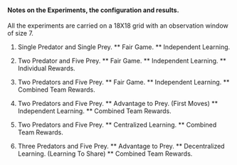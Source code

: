 #### Notes on the Experiments, the configuration and results.

All the experiments are carried on a 18X18 grid with an observation window of size 7.

1. Single Predator and Single Prey.
** Fair Game.
** Independent Learning.

2. Two Predator and Five Prey. 
** Fair Game.
** Independent Learning. 
** Individual Rewards.

3. Two Predators and Five Prey. 
** Fair Game.
** Independent Learning.
** Combined Team Rewards.

4. Two Predators and Five Prey.
** Advantage to Prey. (First Moves)
** Independent Learning. 
** Combined Team Rewards.

4. Two Predators and Five Prey.
** Centralized Learning.
** Combined Team Rewards.

5. Three Predators and Five Prey.
** Advantage to Prey.
** Decentralized Learning. (Learning To Share)
** Combined Team Rewards.

